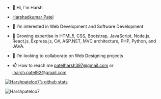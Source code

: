 - 👋 Hi, I'm Harsh 
- [Harshadkumar Patel](https://github.com/Harshpateloo7/Harshpateloo7/assets/64983530/31d25fd9-13cd-4ef5-bc42-053bbf3bd8d9)

- 👀 I’m interested in Web Development and Software Development
- 🌱 Growing expertise in HTML5, CSS, Bootstrap, JavaScript, Node.js, React.js, Express.js, C#, ASP.NET, MVC architecture, PHP, Python, and JAVA.
- 💞️ I’m looking to collaborate on Web Designing projects
- 📫 How to reach me patelharsh397@gmail.com or iharsh.patel92@gmail.com

[![Harshpateloo7’s github stats](https://github-readme-stats.vercel.app/api?username=Harshpateloo7&show_icons=true&line_height=21&show_icons=true&theme=vue&count_private=true)](https://github.com/Harshpateloo7)

<img align="center" src="https://github-readme-streak-stats.herokuapp.com/?user=Harshpateloo7&" alt="Harshpateloo7" />

<!-- [![Top Langs](https://github-readme-stats.vercel.app/api/top-langs/?username=Harshpateloo7&show_icons=true&layout=compact&theme=vue&langs_count=15)](https://github.com/Harshpateloo7) -->

<!---
Harshpateloo7/Harshpateloo7 is a ✨ special ✨ repository because its `README.md` (this file) appears on your GitHub profile.
You can click the Preview link to take a look at your changes.
--->

